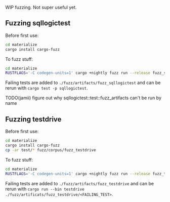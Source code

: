 WIP fuzzing. Not super useful yet.

## Fuzzing sqllogictest

Before first use:

``` sh
cd materialize
cargo install cargo-fuzz
```

To fuzz stuff:

``` sh
cd materialize
RUSTFLAGS='-C codegen-units=1' cargo +nightly fuzz run --release fuzz_sqllogictest -- -dict=fuzz/sql.dict
```

Failing tests are added to `./fuzz/artifacts/fuzz_sqllogictest` and can be rerun with `cargo test -p sqllogictest`.

TODO(jamii) figure out why sqllogictest::test::fuzz_artifacts can't be run by name

## Fuzzing testdrive

Before first use:

``` sh
cd materialize
cargo install cargo-fuzz
cp -ar test/* fuzz/corpus/fuzz_testdrive
```

To fuzz stuff:

``` sh
cd materialize
RUSTFLAGS='-C codegen-units=1' cargo +nightly fuzz run --release fuzz_testdriver
```

Failing tests are added to `./fuzz/artifacts/fuzz_testdrive` and can be rerun with `cargo run --bin testdrive ./fuzz/artificats/fuzz_testdrive/<FAILING_TEST>`.
